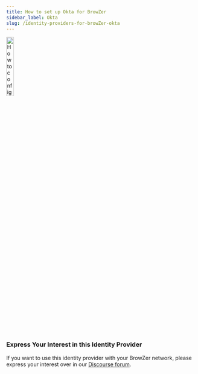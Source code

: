 ```yaml
---
title: How to set up Okta for BrowZer
sidebar_label: Okta
slug: /identity-providers-for-browZer-okta
---
```


<head>
  <title>Okta for OpenZiti BrowZer</title>
  <meta
    name="description"
    content="How to configure Okta for OpenZiti BrowZer."
  />
</head>

<img src="/icons/logo-okta.svg" alt="How to configure Okta for OpenZiti BrowZer" width="20%"/>

### Express Your Interest in this Identity Provider
If you want to use this identity provider with your BrowZer network, please express your interest over in our [Discourse forum](https://openziti.discourse.group/).
